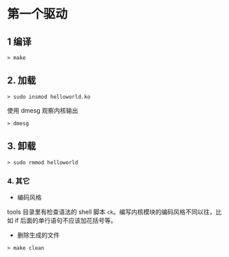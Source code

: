 # 第一个驱动

## 1 编译

```shell
> make
```

## 2. 加载

```shell
> sudo insmod helloworld.ko
```

使用 dmesg 观察内核输出

```shell
> dmesg
```

## 3. 卸载

```shell
> sudo rmmod helloworld
```

### 4. 其它

- 编码风格

tools 目录里有检查语法的 shell 脚本 `ck`。编写内核模块的编码风格不同以往，比如 if 后面的单行语句不应该加花括号等。

- 删除生成的文件

```shell
> make clean
```
